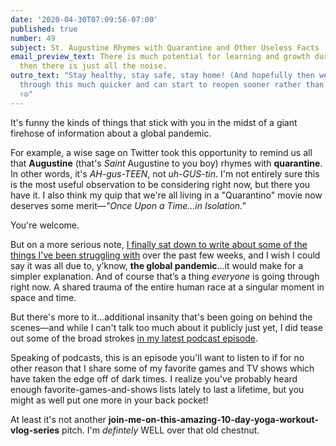 ```yaml
---
date: '2020-04-30T07:09:56-07:00'
published: true
number: 49
subject: St. Augustine Rhymes with Quarantine and Other Useless Facts
email_preview_text: There is much potential for learning and growth during this crisis…and
  then there is just all the noise.
outro_text: "Stay healthy, stay safe, stay home! (And hopefully then we'll all get
  through this much quicker and can start to reopen sooner rather than later.)\r\n\r\nPeace!
  ✌️☮️"
---
```


It's funny the kinds of things that stick with you in the midst of a giant firehose of information about a global pandemic.

For example, a wise sage on Twitter took this opportunity to remind us all that **Augustine** (that's _Saint_ Augustine to you boy) rhymes with **quarantine**. In other words, it's *AH-gus-TEEN*, not *uh-GUS-tin*. I'm not entirely sure this is the most useful observation to be considering right now, but there you have it. I also think my quip that we're all living in a "Quarantino" movie now deserves some merit—*"Once Upon a Time…in Isolation."*

You're welcome.

But on a more serious note, [I finally sat down to write about some of the things I've been struggling with](https://jaredwhite.com/articles/emerging-from-the-slump) over the past few weeks, and I wish I could say it was all due to, y’know, **the global pandemic**…it would make for a simpler explanation. And of course that’s a thing *everyone* is going through right now. A shared trauma of the entire human race at a singular moment in space and time.

But there's more to it…additional insanity that's been going on behind the scenes—and while I can't talk too much about it publicly just yet, I did tease out some of the broad strokes [in my latest podcast episode](https://jaredwhite.com/podcast/54/).

Speaking of podcasts, this is an episode you'll want to listen to if for no other reason that I share some of my favorite games and TV shows which have taken the edge off of dark times. I realize you've probably heard enough favorite-games-and-shows lists lately to last a lifetime, but you might as well put one more in your back pocket!

At least it's not another **join-me-on-this-amazing-10-day-yoga-workout-vlog-series** pitch. I'm *defintely* WELL over that old chestnut.